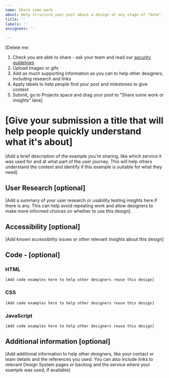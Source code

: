 ```yaml
---
name: Share some work
about: Help structure your post about a design at any stage of "done".
title: ''
labels: ''
assignees: ''

---
```


[Delete me:
1. Check you are able to share - ask your team and read our <a href="#">security guidelines</a>
2. Upload images or gifs
3. Add as much supporting information as you can to help other designers, including research and links
4. Apply labels to help people find your post and milestones to give context
5. Submit, go to Projects space and drag your post to "Share some work or insights" lane]


# [Give your submission a title that will help people quickly understand what it's about] 

[Add a brief description of the example you're sharing, like which service it was used for and at what part of the user journey. This will help others understand the context and identify if this example is suitable for what they need] 

## User Research [optional]

[Add a summary of your user research or usability testing insights here if there is any. This can help avoid repeating work and allow designers to make more informed choices on whether to use this design] 

## Accessibility [optional]

[Add known accessibility issues or other relevant insights about this design] 

## Code - [optional]

### HTML

```[Add code examples here to help other designers reuse this design]```

### CSS

```[Add code examples here to help other designers reuse this design]```

### JavaScript

```[Add code examples here to help other designers reuse this design]```

## Additional information [optional]

[Add additional information to help other designers, like your contact or team details and the references you used. You can also include links to relevant Design System pages or backlog and the service where your example was used, if available]
